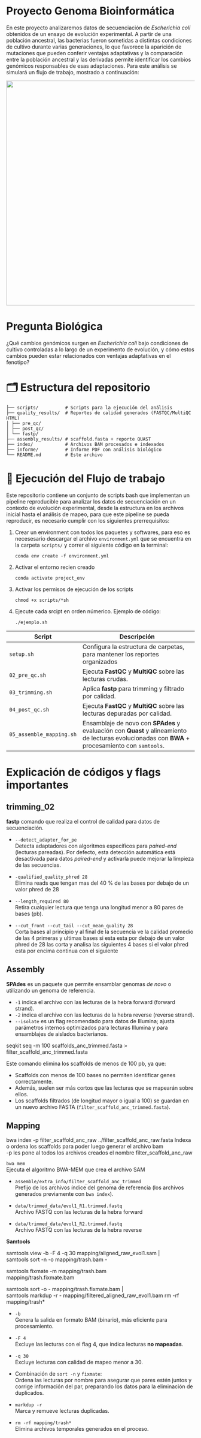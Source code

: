 # Proyecto Genoma Bioinformática
En este proyecto analizaremos datos de secuenciación de _Escherichia coli_ obtenidos de un ensayo de evolución experimental. A partir de una población ancestral, las bacterias fueron sometidas a distintas condiciones de cultivo durante varias generaciones, lo que favorece la aparición de mutaciones que pueden conferir ventajas adaptativas y la comparación entre la población ancestral y las derivadas permite identificar los cambios genómicos responsables de esas adaptaciones. Para este análisis se simulará un flujo de trabajo, mostrado a continuación:


<img src="https://github.com/user-attachments/assets/7449d4cb-1cd1-41a3-949a-95f2c5e8944f" width="600" />


# **Pregunta Biológica**
¿Qué cambios genómicos surgen en _Escherichia coli_ bajo condiciones de cultivo controladas a lo largo de un experimento de evolución, y cómo estos cambios pueden estar relacionados con ventajas adaptativas en el fenotipo?

# 🗂 Estructura del repositorio
```
├── scripts/          # Scripts para la ejecución del análisis
├── quality_results/  # Reportes de calidad generados (FASTQC/MultiQC HTML)
│ ├── pre_qc/
│ ├── post_qc/
│ └── fastp/
├── assembly_results/ # scaffold.fasta + reporte QUAST
├── index/            # Archivos BAM procesados e indexados
├── informe/          # Informe PDF con análisis biológico
└── README.md         # Este archivo
```

# 🚀 Ejecución del Flujo de trabajo 
Este repositorio contiene un conjunto de scripts bash que implementan un pipeline reproducible para analizar los datos de secuenciación en un contexto de evolución experimental, desde la estructura en los archivos inicial hasta el análisis de mapeo, para que este pipeline se pueda reproducir, es necesario cumplir con los siguientes prerrequisitos: 
1. Crear un environment con todos los paquetes y softwares, para eso es necesesario descargar el archivo `environment.yml` que se encuentra en la carpeta `scripts/` y correr el siguiente código en la terminal:

    `conda env create -f environment.yml`
3. Activar el entorno recien creado

   `conda activate project_env`
5. Activar los permisos de ejecución de los scripts

    `chmod +x scripts/*sh`
6. Ejecute cada srcipt en orden númerico. Ejemplo de código:

    `./ejemplo.sh` 

| Script           | Descripción                                                                        |
| ---------------- | ---------------------------------------------------------------------------------- |
| `setup.sh`    | Configura la estructura de carpetas, para mantener los reportes organizados        |
| `02_pre_qc.sh`       | Ejecuta **FastQC** y **MultiQC** sobre las lecturas crudas.                        |
| `03_trimming.sh` | Aplica **fastp** para trimming y filtrado por calidad.                             |
| `04_post_qc.sh` | Ejecuta **FastQC** y **MultiQC** sobre las lecturas depuradas por calidad.                            |
| `05_assemble_mapping.sh` | Ensamblaje de novo con **SPAdes** y evaluación con **Quast** y alineamiento de lecturas evolucionadas con **BWA** + procesamiento con `samtools`. |

# Explicación de códigos y flags importantes

## trimming_02

**fastp** comando que realiza el control de calidad para datos de secuenciación.

- `--detect_adapter_for_pe`  
  Detecta adaptadores con algoritmos específicos para *paired-end* (lecturas pareadas). Por defecto, esta detección automática está desactivada para datos *paired-end* y activarla puede mejorar la limpieza de las secuencias.

- `-qualified_quality_phred 28`  
  Elimina reads que tengan mas del 40 % de las bases por debajo de un valor phred de 28 

- `--length_required 80`  
  Retira cualquier lectura que tenga una longitud menor a 80 pares de bases (pb).

- `--cut_front --cut_tail --cut_mean_quality 28`  
  Corta bases al principio y al final de la secuencia ve la calidad promedio de las 4 primeras y ultimas bases si esta esta por debajo de un valor phred de 28 las corta y analisa las siguientes 4 bases si el valor phred esta por encima continua con el siguiente

## Assembly

**SPAdes** es un paquete que permite ensamblar genomas *de novo* o utilizando un genoma de referencia.

- `-1` indica el archivo con las lecturas de la hebra forward (forward strand).  
- `-2` indica el archivo con las lecturas de la hebra reverse (reverse strand).  
- `--isolate` es un flag recomendado para datos de Illumina; ajusta parámetros internos optimizados para lecturas Illumina y para ensamblajes de aislados bacterianos.

seqkit seq -m 100 scaffolds_anc_trimmed.fasta > filter_scaffold_anc_trimmed.fasta

Este comando elimina los scaffolds de menos de 100 pb, ya que:

- Scaffolds con menos de 100 bases no permiten identificar genes correctamente.
- Además, suelen ser más cortos que las lecturas que se mapearán sobre ellos.
- Los scaffolds filtrados (de longitud mayor o igual a 100) se guardan en un nuevo archivo FASTA (`filter_scaffold_anc_trimmed.fasta`).
  
## Mapping 

bwa index -p filter_scaffold_anc_raw ../filter_scaffold_anc_raw.fasta
Indexa o ordena los scaffolds para poder luego generar el archivo bam  
-p les pone al todos los archivos creados el nombre filter_scaffold_anc_raw 

 `bwa mem`  
  Ejecuta el algoritmo BWA-MEM que crea el archivo SAM 

- `assemble/extra_info/filter_scaffold_anc_trimmed`  
  Prefijo de los archivos índice del genoma de referencia (los archivos generados previamente con `bwa index`).

- `data/trimmed_data/evol1_R1.trimmed.fastq`  
  Archivo FASTQ con las lecturas de la hebra forward 

- `data/trimmed_data/evol1_R2.trimmed.fastq`  
  Archivo FASTQ con las lecturas de la hebra reverse 

**Samtools** 

samtools view -b -F 4 -q 30 mapping/aligned_raw_evol1.sam | \
samtools sort -n -o mapping/trash.bam -

samtools fixmate -m mapping/trash.bam \
mapping/trash.fixmate.bam

samtools sort -o - mapping/trash.fixmate.bam | \
samtools markdup -r - mapping/filtered_aligned_raw_evol1.bam
rm -rf mapping/trash* 


- `-b`  
  Genera la salida en formato BAM (binario), más eficiente para procesamiento.

- `-F 4`  
  Excluye las lecturas con el flag 4, que indica lecturas **no mapeadas**.

- `-q 30`  
  Excluye lecturas con calidad de mapeo menor a 30.

- Combinación de `sort -n` y `fixmate`:  
  Ordena las lecturas por nombre para asegurar que pares estén juntos y corrige información del par, preparando los datos para la eliminación de duplicados.

- `markdup -r`  
  Marca y remueve lecturas duplicadas.

- `rm -rf mapping/trash*`  
  Elimina archivos temporales generados en el proceso.
